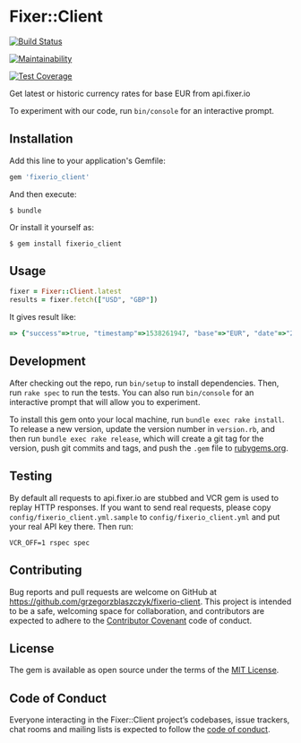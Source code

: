 # Fixer::Client

[![Build Status](https://travis-ci.org/grzegorzblaszczyk/fixerio-client.svg?branch=master)](https://travis-ci.org/grzegorzblaszczyk/fixerio-client)

[![Maintainability](https://api.codeclimate.com/v1/badges/beca7c860bad3aaed7ef/maintainability)](https://codeclimate.com/github/grzegorzblaszczyk/fixerio-client/maintainability)

[![Test Coverage](https://api.codeclimate.com/v1/badges/beca7c860bad3aaed7ef/test_coverage)](https://codeclimate.com/github/grzegorzblaszczyk/fixerio-client/test_coverage)

Get latest or historic currency rates for base EUR from api.fixer.io

To experiment with our code, run `bin/console` for an interactive prompt.

## Installation

Add this line to your application's Gemfile:

```ruby
gem 'fixerio_client'
```

And then execute:

    $ bundle

Or install it yourself as:

    $ gem install fixerio_client

## Usage

```ruby
fixer = Fixer::Client.latest
results = fixer.fetch(["USD", "GBP"])
```

It gives result like:

```ruby
=> {"success"=>true, "timestamp"=>1538261947, "base"=>"EUR", "date"=>"2018-09-29", "rates"=>{"GBP"=>0.891903, "USD"=>1.162149}} 
```

## Development

After checking out the repo, run `bin/setup` to install dependencies. Then, run `rake spec` to run the tests. You can also run `bin/console` for an interactive prompt that will allow you to experiment.

To install this gem onto your local machine, run `bundle exec rake install`. To release a new version, update the version number in `version.rb`, and then run `bundle exec rake release`, which will create a git tag for the version, push git commits and tags, and push the `.gem` file to [rubygems.org](https://rubygems.org).

## Testing

By default all requests to api.fixer.io are stubbed and VCR gem is used to replay HTTP responses.
If you want to send real requests, please copy `config/fixerio_client.yml.sample` to `config/fixerio_client.yml` and put your real API key there.
Then run:

```
VCR_OFF=1 rspec spec
```

## Contributing

Bug reports and pull requests are welcome on GitHub at https://github.com/grzegorzblaszczyk/fixerio-client. This project is intended to be a safe, welcoming space for collaboration, and contributors are expected to adhere to the [Contributor Covenant](http://contributor-covenant.org) code of conduct.

## License

The gem is available as open source under the terms of the [MIT License](https://opensource.org/licenses/MIT).

## Code of Conduct

Everyone interacting in the Fixer::Client project’s codebases, issue trackers, chat rooms and mailing lists is expected to follow the [code of conduct](https://github.com/grzegorzblaszczyk/fixerio-client/blob/master/CODE_OF_CONDUCT.md).
